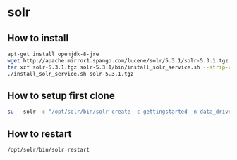 solr
====

How to install
--------------
```bash
apt-get install openjdk-8-jre
wget http://apache.mirror1.spango.com/lucene/solr/5.3.1/solr-5.3.1.tgz
tar xzf solr-5.3.1.tgz solr-5.3.1/bin/install_solr_service.sh --strip-components=2
./install_solr_service.sh solr-5.3.1.tgz
```

How to setup first clone
------------------------
```bash
su - solr -c "/opt/solr/bin/solr create -c gettingstarted -n data_driven_schema_configs"
```

How to restart
--------------
```bash
/opt/solr/bin/solr restart
```
